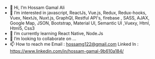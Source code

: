 - 👋 Hi, I’m Hossam Gamal Ali
- 👀 I’m interested in javascript, ReactJs, Vue.js, Redux, Redux-hooks, Vuex, NextJs, Nuxt.js, GraphQl, Restful API's, firebase , SASS, AJAX, Google Map, JSON, Bootstrap, Material UI, Semantic UI ,Vuexy, Html, Html5, Css3
- 🌱 I’m currently learning React Native, Node.Js
- 💞️ I’m looking to collaborate on ...
- 📫 How to reach me 
Email : hossamg122@gmail.com
Linked In : https://www.linkedin.com/in/hossam-gamal-9b610a184/

<!---
hossamg-122/hossamg-122 is a ✨ special ✨ repository because its `README.md` (this file) appears on your GitHub profile.
You can click the Preview link to take a look at your changes.
--->
